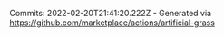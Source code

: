 Commits: 2022-02-20T21:41:20.222Z - Generated via https://github.com/marketplace/actions/artificial-grass
<br>
